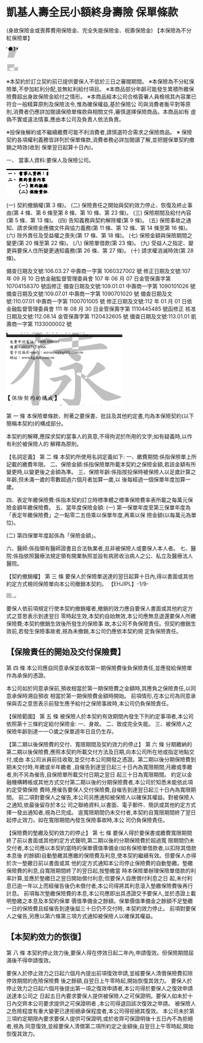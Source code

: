# 凱基人壽全民小額終身壽險 保單條款

(身故保險金或喪葬費用保險金、完全失能保險金、祝壽保險金)
【本保險為不分紅保險單】

![0_image_1.png](0_image_1.png)

![0_image_2.png](0_image_2.png)

※本契約於訂立契約前已提供要保人不低於三日之審閱期間。 ※本保險為不分紅保險單,不參加紅利分配,並無紅利給付項目。 ※本商品部分年齡可能發生累積所繳保險費超出身故保險金給付之情形。 ※本商品經本公司合格簽署人員檢視其內容業已符合一般精算原則及保險法令,惟為確保權益,基於保險公 司與消費者衡平對等原則,消費者仍應詳加閱讀保險單條款與相關文件,審慎選擇保險商品。本商品如有 虛偽不實或違法情事,應由本公司及負責人依法負責。

※投保後解約或不繼續繳費可能不利消費者,請慎選符合需求之保險商品。 ※ 保險契約各項權利義務皆詳列於保單條款,消費者務必詳加閱讀了解,並把握保單契約撤銷之時效(收到 保單翌日起算十日內)。

一、 當事人資料:要保人及保險公司。

![0_image_0.png](0_image_0.png)

(一) 契約撤銷權(第 3 條)。 (二) 保險責任之開始與契約效力停止、恢復及終止事由(第 4 條、第 6 條至第 8 條、第 10 條、第 23 條)。 (三) 保險期間及給付內容(第 5 條、第 13 條)。 (四) 告知義務與契約解除權(第 9 條)。 (五) 保險事故之通知、請求保險金應備文件與協力義務(第 11 條、第 12 條、第 14 條至第 16 條)。 (六) 除外責任及受益權之喪失(第 17 條、第 18 條)。 (七) 保險金額與保險期間之變更(第 20 條至第 22 條)。 (八) 保險單借款(第 23 條)。 (九) 受益人之指定、變更與要保人住所變更通知義務(第 26 條、第 27 條)。 (十) 請求權消滅時效(第 28 條)。

備查日期及文號:106.03.27 中壽商一字第 1060327002 號 修正日期及文號:107 年 09 月 10 日依金融監督管理委員會 107 年 06 月 07 日金管保壽字第 10704158370 號函修正 備查日期及文號:109.01.01 中壽商一字第 1090101026 號 備查日期及文號:109.07.01 中壽商一字第 1090701020 號 備查日期及文號:110.07.01 中壽商一字第 1100701005 號 修正日期及文號:112 年 01 月 01 日依金融監督管理委員會 111 年 08 月 30 日金管保壽字第 1110445485 號函修正 核准日期及文號:112.08.14 金管保壽字第 1120432605 號 備查日期及文號:113.01.01 凱壽商一字第 1133000002 號

![0_image_3.png](0_image_3.png)

第 一 條 本保險單條款、附著之要保書、批註及其他約定書,均為本保險契約(以下簡稱本契約)的構成部分。

本契約的解釋,應探求契約當事人的真意,不得拘泥於所用的文字;如有疑義時,以作有利於被保險人的 解釋為原則。

【名詞定義】
第 二 條 本契約所使用名詞定義如下:
一、繳費期間:係指保險單上所記載的繳費年限。 二、保險金額:係指保險單所載本契約之保險金額,若該金額有所變更時,以變更後之金額為準。 三、保險年齡:係指按投保時被保險人以足歲計算之年齡,但未滿一歲的零數超過六個月者加算一歲,以 後每經過一個保單年度加算一歲。

四、表定年繳保險費:係指本契約訂立時標準體之標準保險費率表所載之每萬元保險金額年繳保險費。 五、當年度保險金額:
(一) 第一保單年度至第三保單年度為「表定年繳保險費」之一點零二五倍乘以保單年度,再乘以保 險金額(以每萬元為單位)。

(二) 第四保單年度起係為「保險金額」。

六、醫師:係指領有醫師證書且合法執業者,且非被保險人或要保人本人者。 七、醫院:係指依照醫療法規定領有開業執照並設有病房收治病人之公、私立及醫療法人醫院。

【契約撤銷權】
第 三 條 要保人於保險單送達的翌日起算十日內,得以書面或其他約定方式檢同保險單向本公司撤銷本契約。
【EHJIPL】-1/9-

![0_image_4.png](0_image_4.png)

要保人依前項規定行使本契約撤銷權者,撤銷的效力應自要保人書面或其他約定方式之意思表示到達翌日 零時起生效,本契約自始無效,本公司應無息退還要保人所繳保險費;本契約撤銷生效後所發生的保險事 故,本公司不負保險責任。但契約撤銷生效前,若發生保險事故者,視為未撤銷,本公司仍應依本契約規 定負保險責任。

## 【保險責任的開始及交付保險費】

第 四 條 本公司應自同意承保並收取第一期保險費後負保險責任,並應發給保險單作為承保的憑證。

本公司如於同意承保前,預收相當於第一期保險費之金額時,其應負之保險責任,以同意承保時溯自預收 相當於第一期保險費金額時開始。 前項情形,在本公司為同意承保與否之意思表示前發生應予給付之保險事故時,本公司仍負保險責任。

【保險範圍】
第 五 條 被保險人於本契約有效期間內發生下列約定事項者,本公司依照第十三條約定給付保險金:
一、身故。 二、致成完全失能。 三、被保險人之保險年齡到達一一○歲之保單週年日且仍生存。

【第二期以後保險費的交付、寬限期間及契約效力的停止】
第 六 條 分期繳納的第二期以後保險費,應照本契約所載交付方法及日期,向本公司所在地或指定地點交付,或由 本公司派員前往收取,並交付本公司開發之憑證。第二期以後分期保險費到期未交付時,年繳或半年繳者 ,自催告到達翌日起三十日內為寬限期間;月繳或季繳者,則不另為催告,自保險單所載交付日期之翌日 起三十日為寬限期間。 約定以金融機構轉帳或其他方式交付第二期以後的分期保險費者,本公司於知悉未能依此項約定受領保險 費時,應催告要保人交付保險費,自催告到達翌日起三十日內為寬限期間。 前二項對要保人之催告,本公司另應通知被保險人以確保其權益。對被保險人之通知,依最後留存於本公 司之聯絡資料,以書面、電子郵件、簡訊或其他約定方式擇一發出通知者,視為已完成。 逾寬限期間仍未交付者,本契約自寬限期間終了翌日起停止效力。如在寬限期間內發生保險事故時,本公 司仍負保險責任。

【保險費的墊繳及契約效力的停止】
第 七 條 要保人得於要保書或繳費寬限期間終了前以書面或其他約定方式聲明,第二期以後的分期保險費於超過寬 限期間仍未交付者,本公司應以本契約當時的保單價值準備金(如有保險單借款者,以扣除其借款本息後 的餘額)自動墊繳其應繳的保險費及利息,使本契約繼續有效。但要保人亦得於次一墊繳日前以書面或其 他約定方式通知本公司停止保險費的自動墊繳。墊繳保險費的利息,自寬限期間終了的翌日起,按墊繳當 時本保險單辦理保險單借款的利率計算,並應於墊繳日之翌日開始償付利息;但要保人自應償付利息之日 起,未付利息已逾一年以上而經催告後仍未償付者,本公司得將其利息滾入墊繳保險費後再行計息。 前項每次墊繳保險費的本息,本公司應即出具憑證交予要保人,並於憑證上載明墊繳之本息及本契約保單 價值準備金之餘額。保單價值準備金之餘額不足墊繳一日的保險費且經催告到達後屆三十日仍不交付時, 本契約效力停止。 前項對要保人之催告,另應以第六條第三項方式通知被保險人以確保其權益。

## 【本契約效力的恢復】

第 八 條 本契約停止效力後,要保人得在停效日起二年內,申請復效。但保險期間屆滿後不得申請復效。

要保人於停止效力之日起六個月內提出前項復效申請,並經要保人清償保險費扣除停效期間的危險保險費 後之餘額,自翌日上午零時起,開始恢復其效力。 要保人於停止效力之日起六個月後提出第一項之復效申請者,本公司得於要保人之復效申請送達本公司之 日起五日內要求要保人提供被保險人之可保證明。要保人如未於十日內交齊本公司要求提供之可保證明者 ,本公司得退回該次復效之申請。 被保險人之危險程度有重大變更已達拒絕承保程度者,本公司得拒絕其復效。 本公司未於第三項約定期限內要求要保人提供可保證明,或於收齊可保證明後十五日內不為拒絕者,視為 同意復效,並經要保人清償第二項所約定之金額後,自翌日上午零時起,開始恢復其效力。